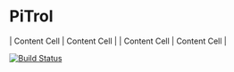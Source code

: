 # PiTrol
| Content Cell  | Content Cell  |
| Content Cell  | Content Cell  |

[![Build Status](https://travis-ci.org/AlKass/PiTrol.svg?branch=master)](https://travis-ci.org/AlKass/PiTrol)
